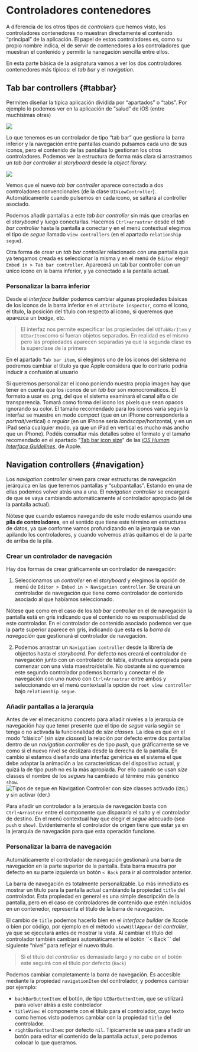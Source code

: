 # Controladores contenedores

A diferencia de los otros tipos de *controllers* que hemos visto, los controladores contenedores no muestran directamente el contenido “principal” de la aplicación. El papel de estos controladores es, como su propio nombre indica,  el de servir de contenedores a los controladores que muestran el contenido y permitir la nanegación sencilla entre ellos.

En esta parte básica de la asignatura vamos a ver los dos controladores contenedores más típicos: el *tab bar* y el *navigation*.

## Tab bar controllers {#tabbar}

Permiten diseñar la típica aplicación dividida por “apartados” o “tabs”. Por ejemplo lo podemos ver en la aplicación de “salud” de iOS (entre muchísimas otras)

![](images/DraggedImage.png)

Lo que tenemos es un controlador de tipo “tab bar” que gestiona la barra inferior y la navegación entre pantallas cuando pulsamos cada uno de sus iconos, pero el contenido de las pantallas lo gestionan los otros controladores. Podemos ver la estructura de forma más clara si arrastramos un *tab bar controller* al *storyboard* desde la *object library*.

![](images/DraggedImage-1.png)

Vemos que el nuevo *tab bar controller* aparece conectado a dos controladores convencionales (de la clase `UIViewController`). Automáticamente cuando pulsemos en cada icono, se saltará al controller asociado.

Podemos añadir pantallas a este *tab bar controller* sin más que crearlas en el *storyboard* y luego conectarlas. Hacemos `Ctrl+arrastrar` desde el *tab bar controller* hasta la pantalla a conectar y en el menú contextual elegimos el tipo de *segue* llamado `view controllers` (en el apartado `relationship segue`).

Otra forma de crear un *tab bar controller* relacionado con una pantalla que ya tengamos creada es seleccionar la misma y en el menú de `Editor` elegir `Embed in > Tab bar controller`. Aparecerá un tab bar controller con un único icono en la barra inferior, y ya conectado a la pantalla actual. 

### Personalizar la barra inferior

Desde el *interface builder* podemos cambiar algunas propiedades básicas de los iconos de la barra inferior en el `attribute inspector`, como el icono, el título, la posición del título con respecto al icono, si queremos que aparezca un *badge*, etc.

> El interfaz nos permite especificar las propiedades del `UITabBarItem` y `UIBarItem`como si fueran objetos separados. En realidad es el mismo pero las propiedades aparecen separadas ya que la segunda clase es la superclase de la primera

En el apartado `Tab bar item`, si elegimos uno de los iconos del sistema no podremos cambiar el título ya que Apple considera que lo contrario podría inducir a confusión al usuario

Si queremos personalizar el icono poniendo nuestra propia imagen hay que tener en cuenta que los iconos de un *tab bar* son monocromáticos. El formato a usar es .png, del que el sistema examinará el canal alfa o de transparencia. Tomará como forma del icono los pixels que sean opacos ignorando su color. El tamaño recomendado para los iconos varía según la interfaz se muestre en modo *compact* (que en un iPhone correspondería a *portrait*/vertical) o *regular* (en un iPhone sería *landscape*/horizontal, y en un iPad sería cualquier modo, ya que un iPad en vertical es mucho más ancho que un iPhone). Podéis consultar más detalles sobre el formato y el tamaño recomendado en el apartado "[Tab bar icon size](https://developer.apple.com/design/human-interface-guidelines/ios/icons-and-images/custom-icons#tab-bar-icon-size)"  de las *[iOS Human Interface Guidelines ](https://developer.apple.com/design/human-interface-guidelines/ios/overview/themes/)* de Apple.

## Navigation controllers {#navigation}

Los *navigation controller* sirven para crear estructuras de navegación jerárquica en las que tenemos pantallas y “subpantallas”. Estando en una de ellas podemos volver atrás una a una. El *navigation controller* se encargará de que se vaya cambiando automáticamente al controlador apropiado (el de la pantalla actual).

Nótese que cuando estamos navegando de este modo estamos usando una **pila de controladores**, en el sentido que tiene este término en estructuras de datos, ya que conforme vamos profundizando en la jerarquía se van apilando los controladores, y cuando volvemos atrás quitamos el de la parte de arriba de la pila.

### Crear un controlador de navegación

Hay dos formas de crear gráficamente un controlador de navegación:

1) Seleccionamos un *controller* en el *storyboard* y elegimos la opción de menú de `Editor > Embed in > Navigation controller`. Se creará un controlador de navegación que tiene como controlador de contenido asociado al que habíamos seleccionado.

Nótese que como en el caso de los *tab bar controller* en el de navegación la pantalla está en gris indicando que el contenido no es responsabilidad de este controlador. En el controlador de contenido asociado podemos ver que la parte superior aparece en gris, indicando que esta es la *barra de navegación* que gestionará el controlador de navegación.

2) Podemos arrastrar un `Navigation controller` desde la librería de objectos hasta el *storyboard*. Por defecto nos creará el controlador de navegación junto con un controlador de tabla, estructura apropiada para comenzar con una vista maestro/detalle. No obstante si no queremos este segundo controlador podemos borrarlo y conectar el de navegación con uno nuevo con `Ctrl+Arrastrar` entre ambos y seleccionando en el menú contextual la opción de `root view controller` bajo `relationship segue`. 


### Añadir pantallas a la jerarquía


Antes de ver el mecanismo concreto para añadir niveles a la jerarquía de navegación hay que tener presente que el tipo de *segue* varía según se tenga o no activada la funcionalidad de *size classes*. La idea es que en el modo “clásico” (sin *size classes*) la relación por defecto entre dos pantallas dentro de un *navigation controller* es de tipo *push*, que gráficamente se ve como si el nuevo nivel se deslizara desde la derecha de la pantalla. En cambio si estamos diseñando una interfaz genérica es el sistema el que debe adaptar la animación a las características del dispositivo actual, y quizá la de tipo *push* no es la más apropiada. Por ello cuando se usan *size* classes el nombre de los *segues* ha cambiado al término más genérico `show`.
![](images/tipos_segue.png "Tipos de segue en Navigation Controller con size classes activado (izq.) y sin activar (der.)")

Para añadir un controlador a la jerarquía de navegación basta con `Ctrl+Arrastrar` entre el componente que dispararía el salto y el controlador de destino. En el menú contextual hay que elegir el *segue* adecuado (sea `push` o `show)`. Evidentemente el controlador de origen tiene que estar ya en la jerarquía de navegación para que esta operación funcione.

### Personalizar la barra de navegación

Automáticamente el controlador de navegación gestionará una barra de navegación en la parte superior de la pantalla. Esta barra muestra por defecto en su parte izquierda un botón `< Back` para ir al controlador anterior. 

La barra de navegación es totalmente personalizable. Lo más inmediato es mostrar un título para la pantalla actual cambiando la propiedad `title` del controlador. Esta propiedad en general es una simple descripción de la pantalla, pero en el caso de controladores de contenido que estén incluidos en un contenedor, representa el título de la barra de navegación.

El cambio de `title` podemos hacerlo bien en el *interface builder* de Xcode o bien por código, por ejemplo en el método `viewWillAppear` del *controller*, ya que se ejecutará antes de mostrar la vista. Al cambiar el título del controlador también cambiará automáticamente el botón ``< Back``` del siguiente “nivel” para reflejar el nuevo título.

> Si el título del *controller* es demasiado largo y no cabe en el botón este seguirá con el título por defecto (`Back`)

Podemos cambiar completamente la barra de navegación. Es accesible mediante la propiedad `navigationItem` del controlador, y podemos cambiar por ejemplo:

- `backBarButtonItem`: el botón, de tipo `UIBarButtonItem`, que se utilizará para volver atrás a este controlador
- `titleView`: el componente con el título para el controlador, cuyo texto como hemos visto podemos cambiar con la propiedad `title` del controlador.
- `rightBarButtonItem`: por defecto `nil`. Típicamente se usa para añadir un botón para editar el contenido de la pantalla actual, pero podemos colocar lo que queramos.
